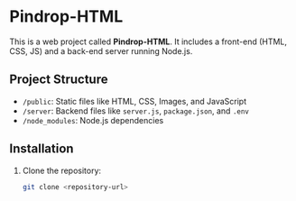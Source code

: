 # Pindrop-HTML

This is a web project called **Pindrop-HTML**. It includes a front-end (HTML, CSS, JS) and a back-end server running Node.js.

## Project Structure

- `/public`: Static files like HTML, CSS, Images, and JavaScript
- `/server`: Backend files like `server.js`, `package.json`, and `.env`
- `/node_modules`: Node.js dependencies

## Installation

1. Clone the repository:
   ```bash
   git clone <repository-url>
